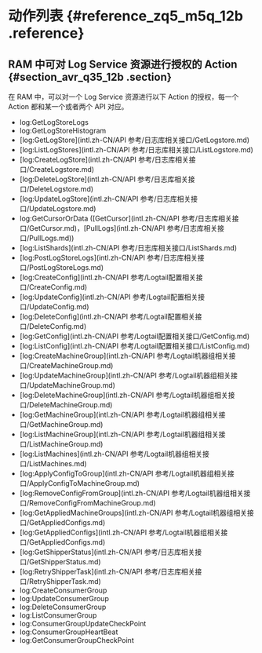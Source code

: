 # 动作列表 {#reference_zq5_m5q_12b .reference}

## RAM 中可对 Log Service 资源进行授权的 Action {#section_avr_q35_12b .section}

在 RAM 中，可以对一个 Log Service 资源进行以下 Action 的授权，每一个 Action 都和某一个或者两个 API 对应。

-   log:GetLogStoreLogs
-   log:GetLogStoreHistogram
-   [log:GetLogStore](intl.zh-CN/API 参考/日志库相关接口/GetLogstore.md)
-   [log:ListLogStores](intl.zh-CN/API 参考/日志库相关接口/ListLogstore.md)
-   [log:CreateLogStore](intl.zh-CN/API 参考/日志库相关接口/CreateLogstore.md)
-   [log:DeleteLogStore](intl.zh-CN/API 参考/日志库相关接口/DeleteLogstore.md)
-   [log:UpdateLogStore](intl.zh-CN/API 参考/日志库相关接口/UpdateLogstore.md)
-   log:GetCursorOrData \([GetCursor](intl.zh-CN/API 参考/日志库相关接口/GetCursor.md)，[PullLogs](intl.zh-CN/API 参考/日志库相关接口/PullLogs.md)\)
-   [log:ListShards](intl.zh-CN/API 参考/日志库相关接口/ListShards.md)
-   [log:PostLogStoreLogs](intl.zh-CN/API 参考/日志库相关接口/PostLogStoreLogs.md)
-   [log:CreateConfig](intl.zh-CN/API 参考/Logtail配置相关接口/CreateConfig.md)
-   [log:UpdateConfig](intl.zh-CN/API 参考/Logtail配置相关接口/UpdateConfig.md)
-   [log:DeleteConfig](intl.zh-CN/API 参考/Logtail配置相关接口/DeleteConfig.md)
-   [log:GetConfig](intl.zh-CN/API 参考/Logtail配置相关接口/GetConfig.md)
-   [log:ListConfig](intl.zh-CN/API 参考/Logtail配置相关接口/ListConfig.md)
-   [log:CreateMachineGroup](intl.zh-CN/API 参考/Logtail机器组相关接口/CreateMachineGroup.md)
-   [log:UpdateMachineGroup](intl.zh-CN/API 参考/Logtail机器组相关接口/UpdateMachineGroup.md)
-   [log:DeleteMachineGroup](intl.zh-CN/API 参考/Logtail机器组相关接口/DeleteMachineGroup.md)
-   [log:GetMachineGroup](intl.zh-CN/API 参考/Logtail机器组相关接口/GetMachineGroup.md)
-   [log:ListMachineGroup](intl.zh-CN/API 参考/Logtail机器组相关接口/ListMachineGroup.md)
-   [log:ListMachines](intl.zh-CN/API 参考/Logtail机器组相关接口/ListMachines.md)
-   [log:ApplyConfigToGroup](intl.zh-CN/API 参考/Logtail机器组相关接口/ApplyConfigToMachineGroup.md)
-   [log:RemoveConfigFromGroup](intl.zh-CN/API 参考/Logtail机器组相关接口/RemoveConfigFromMachineGroup.md)
-   [log:GetAppliedMachineGroups](intl.zh-CN/API 参考/Logtail机器组相关接口/GetAppliedConfigs.md)
-   [log:GetAppliedConfigs](intl.zh-CN/API 参考/Logtail机器组相关接口/GetAppliedConfigs.md)
-   [log:GetShipperStatus](intl.zh-CN/API 参考/日志库相关接口/GetShipperStatus.md)
-   [log:RetryShipperTask](intl.zh-CN/API 参考/日志库相关接口/RetryShipperTask.md)
-   log:CreateConsumerGroup
-   log:UpdateConsumerGroup
-   log:DeleteConsumerGroup
-   log:ListConsumerGroup
-   log:ConsumerGroupUpdateCheckPoint
-   log:ConsumerGroupHeartBeat
-   log:GetConsumerGroupCheckPoint


